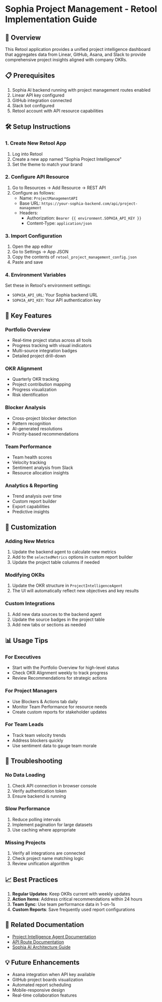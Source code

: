 # Sophia Project Management - Retool Implementation Guide

## 🚀 Overview
This Retool application provides a unified project intelligence dashboard that aggregates data from Linear, GitHub, Asana, and Slack to provide comprehensive project insights aligned with company OKRs.

## 📋 Prerequisites
1. Sophia AI backend running with project management routes enabled
2. Linear API key configured
3. GitHub integration connected
4. Slack bot configured
5. Retool account with API resource capabilities

## 🛠️ Setup Instructions

### 1. Create New Retool App
1. Log into Retool
2. Create a new app named "Sophia Project Intelligence"
3. Set the theme to match your brand

### 2. Configure API Resource
1. Go to Resources → Add Resource → REST API
2. Configure as follows:
   - Name: `ProjectManagementAPI`
   - Base URL: `https://your-sophia-backend.com/api/project-management`
   - Headers:
     - Authorization: `Bearer {{ environment.SOPHIA_API_KEY }}`
     - Content-Type: `application/json`

### 3. Import Configuration
1. Open the app editor
2. Go to Settings → App JSON
3. Copy the contents of `retool_project_management_config.json`
4. Paste and save

### 4. Environment Variables
Set these in Retool's environment settings:
- `SOPHIA_API_URL`: Your Sophia backend URL
- `SOPHIA_API_KEY`: Your API authentication key

## 🎯 Key Features

### Portfolio Overview
- Real-time project status across all tools
- Progress tracking with visual indicators
- Multi-source integration badges
- Detailed project drill-down

### OKR Alignment
- Quarterly OKR tracking
- Project contribution mapping
- Progress visualization
- Risk identification

### Blocker Analysis
- Cross-project blocker detection
- Pattern recognition
- AI-generated resolutions
- Priority-based recommendations

### Team Performance
- Team health scores
- Velocity tracking
- Sentiment analysis from Slack
- Resource allocation insights

### Analytics & Reporting
- Trend analysis over time
- Custom report builder
- Export capabilities
- Predictive insights

## 🔧 Customization

### Adding New Metrics
1. Update the backend agent to calculate new metrics
2. Add to the `selectedMetrics` options in custom report builder
3. Update the project table columns if needed

### Modifying OKRs
1. Update the OKR structure in `ProjectIntelligenceAgent`
2. The UI will automatically reflect new objectives and key results

### Custom Integrations
1. Add new data sources to the backend agent
2. Update the source badges in the project table
3. Add new tabs or sections as needed

## 📊 Usage Tips

### For Executives
- Start with the Portfolio Overview for high-level status
- Check OKR Alignment weekly to track progress
- Review Recommendations for strategic actions

### For Project Managers
- Use Blockers & Actions tab daily
- Monitor Team Performance for resource needs
- Create custom reports for stakeholder updates

### For Team Leads
- Track team velocity trends
- Address blockers quickly
- Use sentiment data to gauge team morale

## 🚨 Troubleshooting

### No Data Loading
1. Check API connection in browser console
2. Verify authentication token
3. Ensure backend is running

### Slow Performance
1. Reduce polling intervals
2. Implement pagination for large datasets
3. Use caching where appropriate

### Missing Projects
1. Verify all integrations are connected
2. Check project name matching logic
3. Review unification algorithm

## 📈 Best Practices

1. **Regular Updates**: Keep OKRs current with weekly updates
2. **Action Items**: Address critical recommendations within 24 hours
3. **Team Sync**: Use team performance data in 1-on-1s
4. **Custom Reports**: Save frequently used report configurations

## 🔗 Related Documentation
- [Project Intelligence Agent Documentation](../backend/agents/specialized/project_intelligence_agent.py)
- [API Route Documentation](../backend/app/routes/project_management_routes.py)
- [Sophia AI Architecture Guide](../docs/SOPHIA_ARCHITECTURE.md)

## 💡 Future Enhancements
- Asana integration when API key available
- GitHub project boards visualization
- Automated report scheduling
- Mobile-responsive design
- Real-time collaboration features
